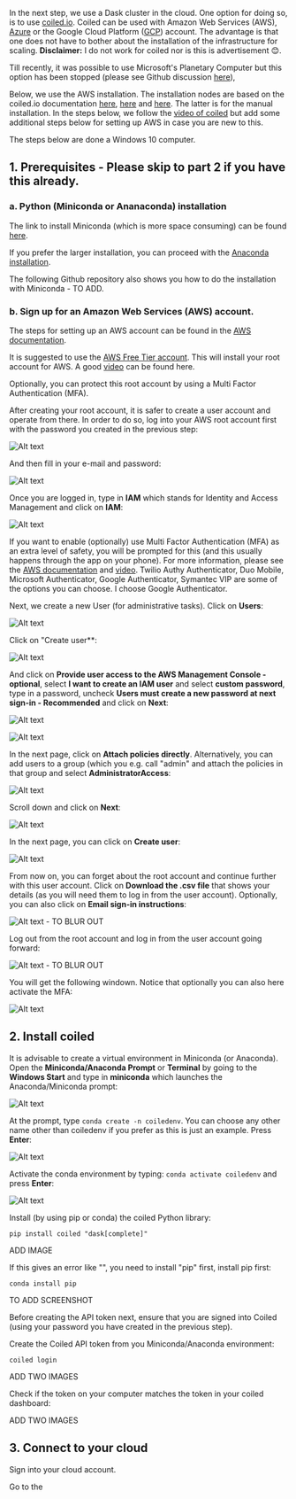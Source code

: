 In the next step, we use a Dask cluster in the cloud. One option for doing so, is to use [coiled.io](https://www.coiled.io/). 
Coiled can be used with Amazon Web Services (AWS), [Azure](https://docs.coiled.io/user_guide/setup/azure/cli.html) or the Google Cloud Platform ([GCP](https://docs.coiled.io/user_guide/setup/gcp/cli.html)) account. The advantage is that one does not have to bother about the installation of the infrastructure for scaling. 
**Disclaimer:** I do not work for coiled nor is this is advertisement :blush:.

Till recently, it was possible to use Microsoft's Planetary Computer but this option has been stopped (please see Github discussion [here](https://github.com/microsoft/PlanetaryComputer/discussions/347)),

Below, we use the AWS installation. The installation nodes are based on the coiled.io documentation [here](https://docs.coiled.io/user_guide/setup/index.html), [here](https://youtu.be/12mnkIYSekk) and [here](https://docs.coiled.io/user_guide/setup/aws/manual.html). The latter is for the manual installation. In the steps below, we follow the [video of coiled]() but add some additional steps below for setting up AWS in case you are new to this.  

The steps below are done a Windows 10 computer. 

## 1. Prerequisites - Please skip to part 2 if you have this already. 

### a. Python (Miniconda or Ananaconda) installation

The link to install Miniconda (which is more space consuming) can be found [here](https://docs.anaconda.com/miniconda/miniconda-other-installer-links/). 

If you prefer the larger installation, you can proceed with the [Anaconda installation]().

The following Github repository also shows you how to do the installation with Miniconda - TO ADD. 

### b. Sign up for an Amazon Web Services (AWS) account. 

The steps for setting up an AWS account can be found in the [AWS documentation](https://docs.aws.amazon.com/SetUp/latest/UserGuide/setup-AWSsignup.html).

It is suggested to use the [AWS Free Tier account](https://aws.amazon.com/free/). This will install your root account for AWS. A good [video](https://www.youtube.com/watch?v=CjKhQoYeR4Q) can be found here. 

Optionally, you can protect this root account by using a Multi Factor Authentication (MFA). 

After creating your root account, it is safer to create a user account and operate from there. In order to do so, log into your AWS root account first with the password you created in the previous step:

![Alt text](../images/aws_1.PNG)

And then fill in your e-mail and password:

![Alt text](../images/aws_2.PNG)

Once you are logged in, type in **IAM** which stands for Identity and Access Management and click on **IAM**:

![Alt text](../images/aws_3.PNG)

If you want to enable (optionally) use Multi Factor Authentication (MFA) as an extra level of safety, you will be prompted for this (and this usually happens through the app on your phone). For more information, please see the [AWS documentation](https://aws.amazon.com/iam/features/mfa/) and [video](https://www.youtube.com/watch?v=e6A7z7FqQDE). 	Twilio Authy Authenticator, Duo Mobile, Microsoft Authenticator, Google Authenticator, Symantec VIP are some of the options you can choose. I choose Google Authenticator. 

Next, we create a new User (for administrative tasks). Click on **Users**:

![Alt text](../images/aws_4.PNG)

Click on "Create user**:

![Alt text](../images/aws_5.PNG)

And click on **Provide user access to the AWS Management Console - optional**, select **I want to create an IAM user** and select **custom password**, type in a password, uncheck **Users must create a new password at next sign-in - Recommended** and click on **Next**:

![Alt text](../images/aws_6.PNG)

![Alt text](../images/aws_7.PNG)

In the next page, click on **Attach policies directly**. Alternatively, you can add users to a group (which you e.g. call "admin" and attach the policies in that group and select **AdministratorAccess**: 

![Alt text](../images/aws_8.PNG)

Scroll down and click on **Next**:

![Alt text](../images/aws_9.PNG)

In the next page, you can click on **Create user**:

![Alt text](../images/aws_10.PNG)

From now on, you can forget about the root account and continue further with this user account. Click on **Download the .csv file** that shows your details (as you will need them to log in from the user account). Optionally, you can also click on **Email sign-in instructions**:

![Alt text](../images/aws_11.PNG) - TO BLUR OUT

Log out from the root account and log in from the user account going forward:

![Alt text](../images/aws_12.PNG) - TO BLUR OUT

You will get the following windown. Notice that optionally you can also here activate the MFA:

![Alt text](../images/aws_13.PNG)


## 2. Install coiled 

It is advisable to create a virtual environment in Miniconda (or Anaconda). Open the **Miniconda/Anaconda Prompt** or **Terminal** by going to the **Windows Start** and type in **miniconda** which launches the Anaconda/Miniconda prompt: 

![Alt text](../images/coiled_1.PNG)

At the prompt, type `conda create -n coiledenv`. You can choose any other name other than coiledenv if you prefer as this is just an example. Press **Enter**:

![Alt text](../images/coiled_2.PNG)

Activate the conda environment by typing: `conda activate coiledenv` and press **Enter**:

![Alt text](../images/coiled_3.PNG)

Install (by using pip or conda) the coiled Python library:
```
pip install coiled "dask[complete]"
```
ADD IMAGE

If this gives an error like "", you need to install "pip" first, install pip first:

```
conda install pip
```
TO ADD SCREENSHOT

Before creating the API token next, ensure that you are signed into Coiled (using your password you have created in the previous step).

Create the Coiled API token from you Miniconda/Anaconda environment:

```
coiled login
```
ADD TWO IMAGES

Check if the token on your computer matches the token in your coiled dashboard:

ADD TWO IMAGES


## 3. Connect to your cloud

Sign into your cloud account. 

Go to the 




   
